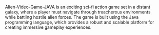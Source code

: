 Alien-Video-Game-JAVA is an exciting sci-fi action game set in a distant galaxy, where a player must navigate through treacherous environments while battling hostile alien forces. The game is built using the Java programming language, which provides a robust and scalable platform for creating immersive gameplay experiences.
